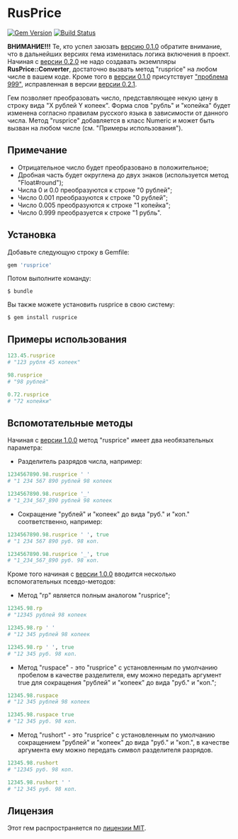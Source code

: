 # RusPrice
[![Gem Version](https://badge.fury.io/rb/rusprice.svg)](https://badge.fury.io/rb/rusprice) [![Build Status](https://travis-ci.org/klekot/rusprice.svg?branch=master)](https://travis-ci.org/klekot/rusprice)

**ВНИМАНИЕ!!!** Те, кто успел заюзать [версию 0.1.0](https://github.com/klekot/rusprice/tree/v0.1.0) обратите внимание, что в дальнейших версиях гема изменилась логика включения в проект.
Начиная с [версии 0.2.0](https://github.com/klekot/rusprice/tree/v.0.2.0) не надо создавать экземпляры **RusPrice::Converter**, достаточно вызвать метод "rusprice" на любом числе в вашем коде.
Кроме того в [версии 0.1.0](https://github.com/klekot/rusprice/tree/v0.1.0) присутствует ["проблема 999"](https://github.com/klekot/rusprice/issues/1), исправленная в версии [версии 0.2.1](https://github.com/klekot/rusprice/tree/v0.2.1).

Гем позволяет преобразовать число, представляющее некую цену в строку вида "X рублей Y копеек". Форма слов "рубль" и "копейка" будет изменена согласно правилам русского языка в зависимости от данного числа.
Метод "rusprice" добавляется в класс Numeric и может быть вызван на любом числе (см. "Примеры использования").

## Примечание
 - Отрицательное число будет преобразовано в положительное;
 - Дробная часть будет округлена до двух знаков (используется метод "Float#round");
 - Числа 0 и 0.0 преобразуются к строке "0 рублей";
 - Число 0.001 преобразуются к строке "0 рублей";
 - Число 0.005 преобразуются к строке "1 копейка";
 - Число 0.999 преобразуется к строке "1 рубль".

## Установка

Добавьте следующую строку в Gemfile:

```ruby
gem 'rusprice'
```

Потом выполните команду:

    $ bundle

Вы также можете установить rusprice в свою систему:

    $ gem install rusprice

## Примеры использования
```ruby
123.45.rusprice
# "123 рубля 45 копеек"

98.rusprice
# "98 рублей"

0.72.rusprice
# "72 копейки"
```

## Вспомотательные методы

Начиная с [версии 1.0.0](https://github.com/klekot/rusprice/tree/v.1.0.0) метод "rusprice" имеет два необязательных параметра:
 - Разделитель разрядов числа, например:
```ruby
1234567890.98.rusprice ' '
# "1 234 567 890 рублей 98 копеек

1234567890.98.rusprice '_'
# "1_234_567_890 рублей 98 копеек
```

 - Сокращение "рублей" и "копеек" до вида "руб." и "коп." соответственно, например:
```ruby
1234567890.98.rusprice ' ', true
# "1 234 567 890 руб. 98 коп.

1234567890.98.rusprice '_', true
# "1_234_567_890 руб. 98 коп.
````

Кроме того начиная с [версии 1.0.0](https://github.com/klekot/rusprice/tree/v.1.0.0) вводится несколько вспомогательных псевдо-методов:
 - Метод "rp" является полным аналогом "rusprice";
 ```ruby
 12345.98.rp
 # "12345 рублей 98 копеек
 
 12345.98.rp ' '
 # "12 345 рублей 98 копеек
 
 12345.98.rp ' ', true
 # "12 345 руб. 98 коп. 
 ```
 - Метод "ruspace" - это "rusprice" с установленным по умолчанию пробелом в качестве разделителя, ему можно передать аргумент true для сокращения "рублей" и "копеек" до вида "руб." и "коп.";
```ruby
12345.98.ruspace
# "12 345 рублей 98 копеек

12345.98.ruspace true
# "12 345 руб. 98 коп. 
``` 
 - Метод "rushort" - это "rusprice" с установленным по умолчанию сокращением "рублей" и "копеек" до вида "руб." и "коп.", в качестве аргумента ему можно передать символ разделителя разрядов.
```ruby
12345.98.rushort
# "12345 руб. 98 коп.

12345.98.rushort ' '
# "12 345 руб. 98 коп.
```

## Лицензия

Этот гем распространяется по [лицензии MIT](http://opensource.org/licenses/MIT).
